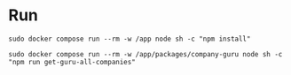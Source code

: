 # Run

```shell
sudo docker compose run --rm -w /app node sh -c "npm install"
```

```shell
sudo docker compose run --rm -w /app/packages/company-guru node sh -c "npm run get-guru-all-companies"
```
